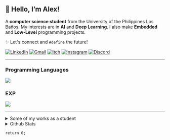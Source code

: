 ## 👋 Hello, I’m Alex!

A __computer science student__ from the University of the Philippines Los Baños. My interests are in __AI__ and __Deep Learning__. I also make __Embedded__ and __Low-Level__ programming projects.

✨ Let's connect and `#define` the future!

[![LinkedIn](https://img.shields.io/badge/LinkedIn-0A66C2?style=flat&logo=linkedin&logoColor=white)](https://www.linkedin.com/in/alexander-gabriel-aranes-626a2731b/) [![Gmail](https://img.shields.io/badge/Gmail-EA4335?style=flat&logo=gmail&logoColor=white)](mailto:rednuerocs@gmail.com) [![Itch](https://img.shields.io/badge/Itch.io-FA5C5C.svg?style=flat&logo=itchdotio&logoColor=white)](https://rednuerocs.itch.io/) [![Instagram](https://img.shields.io/badge/Instagram-E4405F?style=flat&logo=instagram&logoColor=white)](https://www.instagram.com/alexaranes/) [![Discord](https://img.shields.io/badge/Discord-5865F2?style=flat&logo=discord&logoColor=white)](https://discord.com/channels/@rednuerocs/)

---

### Programming Languages

<a href="https://skillicons.dev">
  <img src="https://skillicons.dev/icons?i=python,c,js,java,r,lua" />
</a>

### EXP

<a href="https://skillicons.dev">
  <img src="https://skillicons.dev/icons?i=linux,arch,neovim,git,godot,arduino" />
</a>

<hr>

<details>

<summary> Some of my works as a student </summary>  
<br>

[![Repo Card1](https://github-readme-stats.vercel.app/api/pin/?username=alexgaaranes&repo=Elbi_Express&bg_color=0D1117&border_color=E94D5F&show_icons=true&icon_color=E94D5F&title_color=E94D5F&text_color=FFF)](https://github.com/alexgaaranes/Elbi_Express) 
[![Repo Card2](https://github-readme-stats.vercel.app/api/pin/?username=alexgaaranes&repo=Diet-Problem-Solver&bg_color=0D1117&border_color=E94D5F&show_icons=true&icon_color=E94D5F&title_color=E94D5F&text_color=FFF)](https://github.com/alexgaaranes/Diet-Problem-Solver) 
[![Repo Card3](https://github-readme-stats.vercel.app/api/pin/?username=alexgaaranes&repo=RushPedal_GJ&bg_color=0D1117&border_color=E94D5F&show_icons=true&icon_color=E94D5F&title_color=E94D5F&text_color=FFF)](https://github.com/alexgaaranes/RushPedal_GJ) [![Repo Card4](https://github-readme-stats.vercel.app/api/pin/?username=alexgaaranes&repo=Auxin---Game&bg_color=0D1117&border_color=E94D5F&show_icons=true&icon_color=E94D5F&title_color=E94D5F&text_color=FFF)](https://github.com/alexgaaranes/Auxin---Game) 

</details>

<details>
 
<summary>Github Stats</summary>
<br>

![GitHub Stats](https://github-readme-stats.vercel.app/api?username=alexgaaranes&theme=transparent&bg_color=0D1117&border_color=E94D5F&show_icons=true&icon_color=E94D5F&title_color=E94D5F&text_color=FFF)  

![Top Langs](https://github-readme-stats-git-masterrstaa-rickstaa.vercel.app/api/top-langs/?username=alexgaaranes&layout=compact&bg_color=0D1117&border_color=E94D5F&title_color=E94D5F&text_color=FFF)

</details>

`return 0;`
